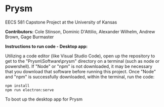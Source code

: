 # Prysm
EECS 581 Capstone Project at the University of Kansas

**Contributors:** Cole Stinson, Dominic D'Attilio, Alexander Wilhelm, Andrew Brown, Gage Burmaster

**Instructions to run code - Desktop app:**

Utilizing a code editor (like Visual Studio Code), open up the repository to get to the "Prysm\Software\prysm" directory on a terminal (such as node or powershell). If "Node" or "npm" is not downloaded, it may be necessary that you download that software before running this project. Once "Node" and "npm" is successfully downloaded,  within the terminal, run the code: 

```
npm install
npm run electron:serve   
```

To boot up the desktop app for Prysm





